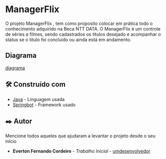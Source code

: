 # ManagerFlix

O projeto ManagerFlix , tem como proposito colocar em prática todo o conhecimento adquirido na Beca NTT DATA. O ManagerFlix é um controle de séries e filmes, sendo cadastrados os titulos desejado e acompanhar o status se o titulo foi concluido ou ainda está em andamento.


##  Diagrama

[diagrama](https://i.imgur.com/Wpnb0lu.png)




## 🛠️ Construído com

* [Java](http://www.dropwizard.io/1.0.2/docs/) - Linguagem usada
* [Springbot](https://maven.apache.org/) - Framework usado

## ✒️ Autor

Mencione todos aqueles que ajudaram a levantar o projeto desde o seu início

* **Everton Fernando Cordeiro** - *Trabalho Inicial* - [umdesenvolvedor](https://github.com/Cordeiroeverton)


